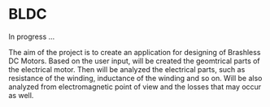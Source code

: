 # BLDC
In progress ...


The aim of the project is to create an application for designing of Brashless DC  Motors.
Based on the user input, will be created the geomtrical parts of the electrical motor. Then will be analyzed the electrical parts, such as resistance of the winding, 
inductance of the winding and so on. 
Will be also analyzed from electromagnetic point of view and the losses that may occur as well. 
